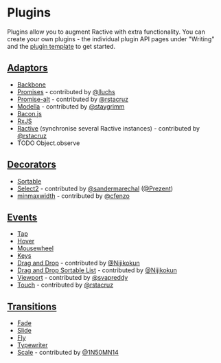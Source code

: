 # Plugins

Plugins allow you to augment Ractive with extra functionality. You can create your own plugins - the individual
plugin API pages under "Writing" and the [plugin template](https://github.com/RactiveJS/Plugin-template) to get started.

## [Adaptors](Adaptors.md)

* [Backbone](https://github.com/ractivejs/ractive-adaptors-backbone)
* [Promises](http://lluchs.github.io/Ractive-adaptors-Promise/) - contributed by [@lluchs](https://github.com/lluchs)
* [Promise-alt](https://github.com/rstacruz/ractive-promise-alt) - contributed by [@rstacruz](https://github.com/rstacruz)
* [Modella](https://github.com/staygrimm/ractive-adaptors-modella) - contributed by [@staygrimm](https://github.com/staygrimm)
* [Bacon.js](http://ractivejs.github.io/ractive-adaptors-bacon/)
* [RxJS](http://ractivejs.github.io/ractive-adaptors-rxjs/)
* [Ractive](https://github.com/rstacruz/ractive-ractive) (synchronise several Ractive instances) - contributed by [@rstacruz](https://github.com/rstacruz)
* TODO Object.observe


## [Decorators](Decorators.md)

* [Sortable](http://ractivejs.github.io/Ractive-decorators-sortable/)
* [Select2](http://prezent.github.io/ractive-decorators-select2/) - contributed by [@sandermarechal](https://github.com/sandermarechal) ([@Prezent](https://github.com/Prezent))
* [minmaxwidth](https://github.com/cfenzo/Ractive-decorators-minmaxwidth) - contributed by [@cfenzo](https://github.com/cfenzo)


## [Events](Events.md)

* [Tap](http://ractivejs.github.io/ractive-events-tap)
* [Hover](http://ractivejs.github.io/ractive-events-hover)
* [Mousewheel](http://ractivejs.github.io/ractive-events-mousewheel)
* [Keys](http://ractivejs.github.io/ractive-events-keys)
* [Drag and Drop](https://github.com/Nijikokun/ractive.drag.drop.js) - contributed by [@Nijikokun](https://github.com/Nijikokun)
* [Drag and Drop Sortable List](https://github.com/Nijikokun/ractive.sortable.js) - contributed by [@Nijikokun](https://github.com/Nijikokun)
* [Viewport](https://github.com/svapreddy/ractive-event-viewport) - contributed by [@svapreddy](https://github.com/svapreddy)
* [Touch](https://github.com/rstacruz/ractive-touch) - contributed by [@rstacruz](https://github.com/rstacruz/)


## [Transitions](Transitions.md)

* [Fade](http://ractivejs.github.io/ractive-transitions-fade)
* [Slide](http://ractivejs.github.io/ractive-transitions-slide)
* [Fly](http://ractivejs.github.io/ractive-transitions-fly)
* [Typewriter](http://ractivejs.github.io/ractive-transitions-typewriter)
* [Scale](https://github.com/1N50MN14/Ractive-transitions-scale) - contributed by [@1N50MN14](https://github.com/1N50MN14)
